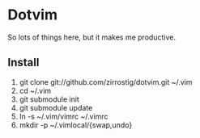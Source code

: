 Dotvim
======
So lots of things here, but it makes me productive.

Install
-------
1. git clone git://github.com/zirrostig/dotvim.git ~/.vim
2. cd ~/.vim
3. git submodule init
4. git submodule update
5. ln -s ~/.vim/vimrc ~/.vimrc
6. mkdir -p ~/.vimlocal/{swap,undo}

